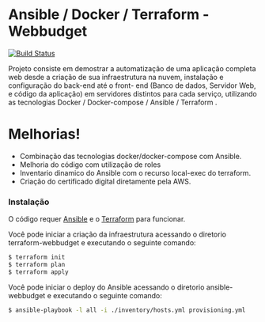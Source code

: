 # Ansible / Docker / Terraform - Webbudget



[![Build Status](https://travis-ci.org/joemccann/dillinger.svg?branch=master)](https://travis-ci.org/joemccann/dillinger)

Projeto consiste em demostrar a automatização de uma aplicação completa web desde a criação de sua infraestrutura na nuvem, instalação e configuração do back-end até o front- end (Banco de dados, Servidor Web, e código da aplicação) em servidores distintos para cada serviço, utilizando as tecnologias Docker / Docker-compose / Ansible / Terraform .

# Melhorias!

  - Combinação das tecnologias docker/docker-compose com Ansible.
  - Melhoria do código com utilização de roles 
  - Inventario dinamico do Ansible com o recurso local-exec do terraform.
  - Criação do certificado digital diretamente pela AWS.

### Instalação


O código requer [Ansible](https://www.ansible.com/) e o [Terraform](https://www.terraform.io/) para funcionar.

Você pode iniciar a criação da infraestrutura acessando o diretorio terraform-webbudget e executando o seguinte comando:

```sh
$ terraform init
$ terraform plan
$ terraform apply
```

Você pode iniciar o deploy do Ansible acessando o diretorio ansible-webbudget e executando o seguinte comando:  

```sh
$ ansible-playbook -l all -i ./inventory/hosts.yml provisioning.yml
```
